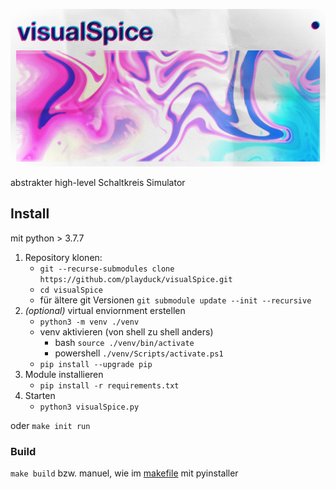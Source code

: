 ![visualSpice](./assets/splash.jpg "visualSpice")

abstrakter high-level Schaltkreis Simulator

## Install

mit python > 3.7.7

1. Repository klonen:
    - `git --recurse-submodules clone https://github.com/playduck/visualSpice.git`
    - `cd visualSpice`
    - für ältere git Versionen `git submodule update --init --recursive`
2. _(optional)_ virtual enviornment erstellen
    - `python3 -m venv ./venv`
    - venv aktivieren (von shell zu shell anders)
        - bash `source ./venv/bin/activate`
        - powershell `./venv/Scripts/activate.ps1`
    - `pip install --upgrade pip`
3. Module installieren
    - `pip install -r requirements.txt`
4. Starten
    - `python3 visualSpice.py`

oder `make init run`

### Build

`make build` bzw. manuel, wie im [makefile](makefile#L32) mit pyinstaller
